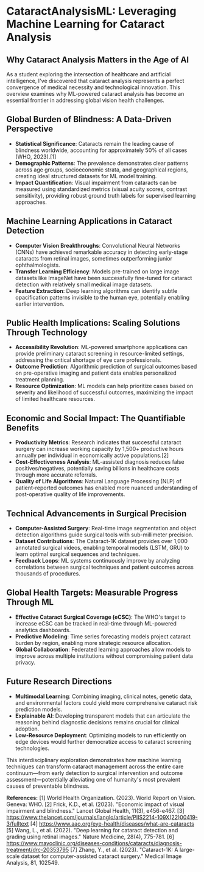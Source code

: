 # CataractAnalysisML: Leveraging Machine Learning for Cataract Analysis

## **Why Cataract Analysis Matters in the Age of AI**

As a student exploring the intersection of healthcare and artificial intelligence, I've discovered that cataract analysis represents a perfect convergence of medical necessity and technological innovation. This overview examines why ML-powered cataract analysis has become an essential frontier in addressing global vision health challenges.

## **Global Burden of Blindness: A Data-Driven Perspective**

- **Statistical Significance**: Cataracts remain the leading cause of blindness worldwide, accounting for approximately 50% of all cases (WHO, 2023).[1]
- **Demographic Patterns**: The prevalence demonstrates clear patterns across age groups, socioeconomic strata, and geographical regions, creating ideal structured datasets for ML model training.
- **Impact Quantification**: Visual impairment from cataracts can be measured using standardized metrics (visual acuity scores, contrast sensitivity), providing robust ground truth labels for supervised learning approaches.

## **Machine Learning Applications in Cataract Detection**

- **Computer Vision Breakthroughs**: Convolutional Neural Networks (CNNs) have achieved remarkable accuracy in detecting early-stage cataracts from retinal images, sometimes outperforming junior ophthalmologists.
- **Transfer Learning Efficiency**: Models pre-trained on large image datasets like ImageNet have been successfully fine-tuned for cataract detection with relatively small medical image datasets.
- **Feature Extraction**: Deep learning algorithms can identify subtle opacification patterns invisible to the human eye, potentially enabling earlier intervention.

## **Public Health Implications: Scaling Solutions Through Technology**

- **Accessibility Revolution**: ML-powered smartphone applications can provide preliminary cataract screening in resource-limited settings, addressing the critical shortage of eye care professionals.
- **Outcome Prediction**: Algorithmic prediction of surgical outcomes based on pre-operative imaging and patient data enables personalized treatment planning.
- **Resource Optimization**: ML models can help prioritize cases based on severity and likelihood of successful outcomes, maximizing the impact of limited healthcare resources.

## **Economic and Social Impact: The Quantifiable Benefits**

- **Productivity Metrics**: Research indicates that successful cataract surgery can increase working capacity by 1,500+ productive hours annually per individual in economically active populations.[2]
- **Cost-Effectiveness Analysis**: ML-assisted diagnosis reduces false positives/negatives, potentially saving billions in healthcare costs through more accurate referrals.
- **Quality of Life Algorithms**: Natural Language Processing (NLP) of patient-reported outcomes has enabled more nuanced understanding of post-operative quality of life improvements.

## **Technical Advancements in Surgical Precision**

- **Computer-Assisted Surgery**: Real-time image segmentation and object detection algorithms guide surgical tools with sub-millimeter precision.
- **Dataset Contributions**: The Cataract-1K dataset provides over 1,000 annotated surgical videos, enabling temporal models (LSTM, GRU) to learn optimal surgical sequences and techniques.
- **Feedback Loops**: ML systems continuously improve by analyzing correlations between surgical techniques and patient outcomes across thousands of procedures.

## **Global Health Targets: Measurable Progress Through ML**

- **Effective Cataract Surgical Coverage (eCSC)**: The WHO's target to increase eCSC can be tracked in real-time through ML-powered analytics dashboards.
- **Predictive Modeling**: Time series forecasting models project cataract burden by region, enabling more strategic resource allocation.
- **Global Collaboration**: Federated learning approaches allow models to improve across multiple institutions without compromising patient data privacy.

## **Future Research Directions**

- **Multimodal Learning**: Combining imaging, clinical notes, genetic data, and environmental factors could yield more comprehensive cataract risk prediction models.
- **Explainable AI**: Developing transparent models that can articulate the reasoning behind diagnostic decisions remains crucial for clinical adoption.
- **Low-Resource Deployment**: Optimizing models to run efficiently on edge devices would further democratize access to cataract screening technologies.

This interdisciplinary exploration demonstrates how machine learning techniques can transform cataract management across the entire care continuum—from early detection to surgical intervention and outcome assessment—potentially alleviating one of humanity's most prevalent causes of preventable blindness.

**References:**
[1] World Health Organization. (2023). World Report on Vision. Geneva: WHO.
[2] Frick, K.D., et al. (2023). "Economic impact of visual impairment and blindness." Lancet Global Health, 11(3), e456-e467.
[3] https://www.thelancet.com/journals/langlo/article/PIIS2214-109X(22)00419-3/fulltext
[4] https://www.aao.org/eye-health/diseases/what-are-cataracts
[5] Wang, L., et al. (2022). "Deep learning for cataract detection and grading using retinal images." Nature Medicine, 28(4), 775-781.
[6] https://www.mayoclinic.org/diseases-conditions/cataracts/diagnosis-treatment/drc-20353795
[7] Zhang, Y., et al. (2023). "Cataract-1K: A large-scale dataset for computer-assisted cataract surgery." Medical Image Analysis, 81, 102549.
